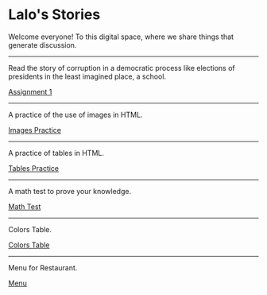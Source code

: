 <h1>  Lalo's  Stories </h1>

<p>  Welcome everyone! To this digital space, where we share things that generate discussion.  </p>
<hr>
<p> Read the story of corruption in a democratic process like elections of presidents in the least imagined place, a school. </p>

<p><a href="BasicWebDev/assignment1.html" target="blank"> Assignment 1 </a> </p>
<hr>
<p> A practice of the use of images in HTML. </p>

<p><a href="BasicWebDev/images.html" target="blank"> Images Practice </a> </p>
<hr>
<p> A practice of tables in HTML. </p>

<p><a href="BasicWebDev/tables.html" target="blank"> Tables Practice </a> </p>
<hr>
<p> A math test to prove your knowledge. </p>

<p><a href="BasicWebDev/mathtest.html" target="blank"> Math Test </a> </p>
<hr>
<p> Colors Table. </p>

<p><a href="BasicWebDev/colors.html" target="blank"> Colors Table </a> </p>

<hr>
<p> Menu for Restaurant. </p>

<p><a href="BasicWebDev/menu.html" target="blank"> Menu </a> </p>


